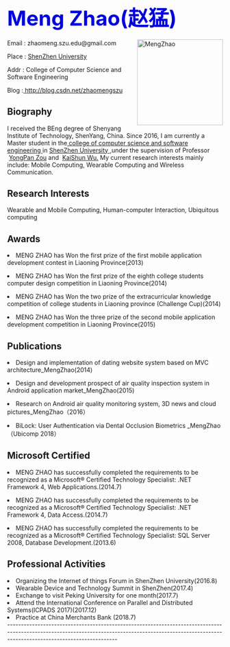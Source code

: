

<font color="#0000dd" size="7">Meng Zhao(赵猛) </font>
----------------------------------------------------------------------------------------------------------------------------------------------------------------------------------------------------
<img src="https://MengZhao2017.github.io/zm.jpg" width="200" height="200" align="right"  alt="MengZhao"/>
<p align="left">Email : zhaomeng.szu.edu@gmail.com</p>
<p align="left">Place : <a href="http://www.szu.edu.cn ">ShenZhen University </a></p>
<p align="left">Addr : College of Computer Science and Software Engineering </p>
<p> Blog :<a href=" http://blog.csdn.net/zhaomengszu"> http://blog.csdn.net/zhaomengszu</a></p>

## Biography 
I received the BEng degree of Shenyang Institute of Technology, ShenYang, China. Since 2016, I am currently a Master student in the<a href="http://csse.szu.edu.cn/cn/index"> college of computer science and software engineering </a> in <a href="http://www.szu.edu.cn ">ShenZhen University </a>,under the supervision of Professor &nbsp;<a href=" https://yongpanzou.github.io/">YongPan Zou</a> and &nbsp;<a href="http://www.kaishunwu.com/index.html">KaiShun Wu.</a>  My current research interests mainly include: Mobile Computing, Wearable Computing and Wireless Communication. 


## Research Interests 
Wearable and Mobile Computing, Human-computer Interaction, Ubiquitous computing

## Awards
<p><li>MENG ZHAO has Won the first prize of the first mobile application development contest in Liaoning Province(2013)</li></p>
<p><li>MENG ZHAO has Won the first prize of the eighth college students computer design competition in Liaoning Province(2014)</li></p>
<p><li>MENG ZHAO has Won the two prize of the extracurricular knowledge competition of college students in Liaoning province (Challenge Cup)(2014)</li></p>
<p><li>MENG ZHAO has Won the three prize of the second mobile application development competition in Liaoning Province(2015)</li></p>

## Publications
<p><li>Design and implementation of dating website system based on MVC architecture_MengZhao(2014)</li></p>
<p><li>Design and development prospect of air quality inspection system in Android application market_MengZhao(2015)</li></p>
<p><li>Research on Android air quality monitoring system, 3D news and cloud pictures_MengZhao（2016）</li></P>
<p><li>BiLock: User Authentication via Dental Occlusion Biometrics _MengZhao（Ubicomp 2018）</li></P>
 

## Microsoft Certified
<p><li> MENG ZHAO has successfully completed the requirements to be recognized as a Microsoft® Certified Technology
Specialist: .NET Framework 4, Web Applications.(2014.7)</li></p>
<p><li> MENG ZHAO has successfully completed the requirements to be recognized as a Microsoft® Certified Technology
Specialist: .NET Framework 4, Data Access.(2014.7)</li></p>
<p><li> MENG ZHAO has successfully completed the requirements to be recognized as a Microsoft® Certified Technology
Specialist: SQL Server 2008, Database Development.(2013.6)</li></p>

## Professional Activities
<li>Organizing the Internet of things Forum in ShenZhen University(2016.8)</li>
<li>Wearable Device and Technology Summit in ShenZhen(2017.4)</li>
<li>Exchange to visit Peking University for one month(2017.7)</li>
<li>Attend the International Conference on Parallel and Distributed Systems(ICPADS 2017)(2017.12)</li>
<li>Practice at China Merchants Bank (2018.7)</li>
----------------------------------------------------------------------------------------------------------------------------------------------------------------------------------------------------
<script type="text/javascript" id="clustrmaps" src="//cdn.clustrmaps.com/map_v2.js?d=YKhH33m0t731eMKTCB9frgfq8Fke-c6oczwpN9o8F1A&cl=ffffff&w=a"></script>
